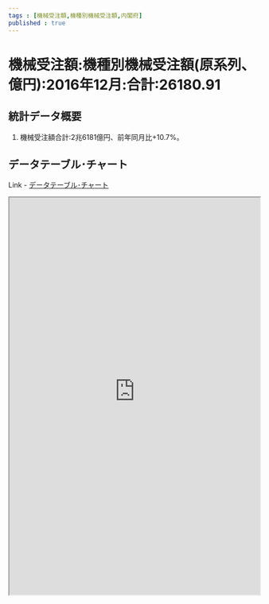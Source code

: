 ```yaml
--- 
tags : [機械受注額,機種別機械受注額,内閣府] 
published : true
---
```

# 機械受注額:機種別機械受注額(原系列、億円):2016年12月:合計:26180.91
## 統計データ概要

1. 機械受注額合計:2兆6181億円、前年同月比+10.7%。

	
## データテーブル･チャート
Link - [データテーブル･チャート](http://knowledgevault.saecanet.com/charts/am-consulting.co.jp-MachineryOrders.html)
<iframe src="http://knowledgevault.saecanet.com/charts/am-consulting.co.jp-MachineryOrders.html" width="100%" height="800px"></iframe>